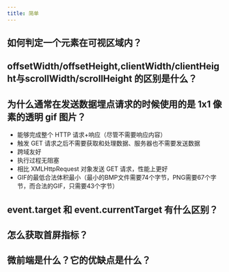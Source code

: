 ```yaml
---
title: 简单
---
```


## 如何判定一个元素在可视区域内？

<Answer>

</Answer>

## offsetWidth/offsetHeight,clientWidth/clientHeight与scrollWidth/scrollHeight 的区别是什么？

<Answer>

</Answer>

## 为什么通常在发送数据埋点请求的时候使用的是 1x1 像素的透明 gif 图片？

<Answer>

- 能够完成整个 HTTP 请求+响应（尽管不需要响应内容）
- 触发 GET 请求之后不需要获取和处理数据、服务器也不需要发送数据
- 跨域友好
- 执行过程无阻塞
- 相比 XMLHttpRequest 对象发送 GET 请求，性能上更好
- GIF的最低合法体积最小（最小的BMP文件需要74个字节，PNG需要67个字节，而合法的GIF，只需要43个字节）

</Answer>

## event.target 和 event.currentTarget 有什么区别？

<Answer>

</Answer>

## 怎么获取首屏指标？

<Answer>

</Answer>

## 微前端是什么？它的优缺点是什么？

<Answer>

</Answer>
